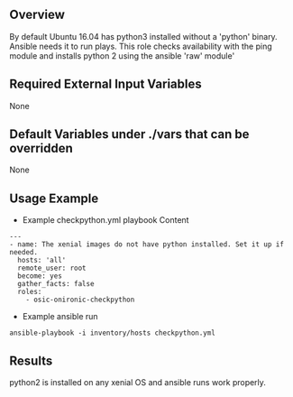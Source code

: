 ## Overview

By default Ubuntu 16.04 has python3 installed without a 'python' binary.  Ansible needs it to
run plays. This role checks availability with the ping module and installs python 2 using the
ansible 'raw' module'


## Required External Input Variables

None


## Default Variables under ./vars that can be overridden

None


## Usage Example


  - Example checkpython.yml playbook Content

```
---
- name: The xenial images do not have python installed. Set it up if needed.
  hosts: 'all'
  remote_user: root
  become: yes
  gather_facts: false
  roles:
    - osic-onironic-checkpython
```


- Example ansible run

```
ansible-playbook -i inventory/hosts checkpython.yml
```

## Results 

python2 is installed on any xenial OS and ansible runs work properly.
